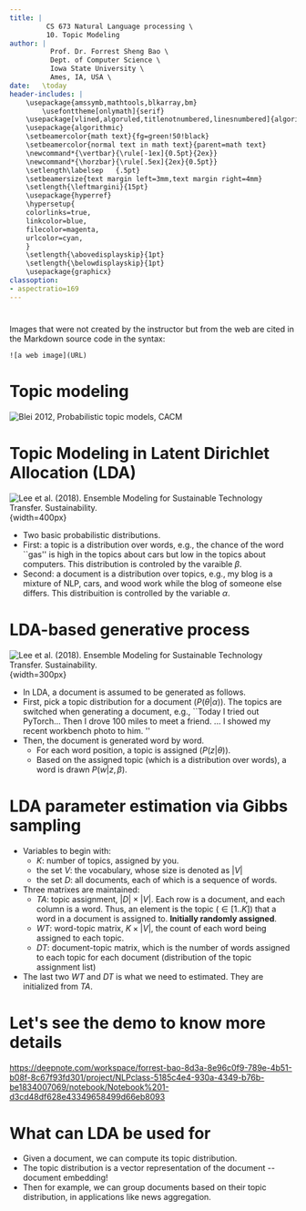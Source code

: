 ```yaml
---
title: | 
         CS 673 Natural Language processing \
         10. Topic Modeling
author: |
          Prof. Dr. Forrest Sheng Bao \
          Dept. of Computer Science \
          Iowa State University \
          Ames, IA, USA \
date:   \today
header-includes: |
    \usepackage{amssymb,mathtools,blkarray,bm}
        \usefonttheme[onlymath]{serif}
    \usepackage[vlined,algoruled,titlenotnumbered,linesnumbered]{algorithm2e}
    \usepackage{algorithmic}
    \setbeamercolor{math text}{fg=green!50!black}
    \setbeamercolor{normal text in math text}{parent=math text}
    \newcommand*{\vertbar}{\rule[-1ex]{0.5pt}{2ex}}
    \newcommand*{\horzbar}{\rule[.5ex]{2ex}{0.5pt}}
    \setlength\labelsep   {.5pt}  
    \setbeamersize{text margin left=3mm,text margin right=4mm} 
    \setlength{\leftmargini}{15pt}
    \usepackage{hyperref}
    \hypersetup{
    colorlinks=true,
    linkcolor=blue,
    filecolor=magenta,      
    urlcolor=cyan,
    }
    \setlength{\abovedisplayskip}{1pt}
    \setlength{\belowdisplayskip}{1pt}
    \usepackage{graphicx}
classoption:
- aspectratio=169
---
```


# 

Images that were not created by the instructor but from the web 
are cited in the Markdown source code in the syntax: 
```
![a web image](URL)
```

# Topic modeling 
![Blei 2012, Probabilistic topic models, CACM](https://i.ibb.co/zV5rjX6/Screen-Shot-2020-09-24-at-11-21-38.png)


# Topic Modeling in Latent Dirichlet Allocation (LDA) 

![Lee et al. (2018). Ensemble Modeling for Sustainable Technology Transfer. Sustainability.](https://www.researchgate.net/publication/326140642/figure/fig1/AS:644129876873217@1530583938944/Graphical-model-of-latent-Dirichlet-allocation-LDA.png){width=400px}

- Two basic probabilistic distributions.
- First: a topic is a distribution over words, e.g., the chance of the word ``gas'' is high in the topics about cars but low in the topics about computers. This distribution is controled by the varaible $\beta$. 
- Second: a document is a distribution over topics, e.g., my blog is a mixture of NLP, cars, and wood work while the blog of someone else differs.  This distribuition  is controlled by the variable $\alpha$. 



# LDA-based generative process 

![Lee et al. (2018). Ensemble Modeling for Sustainable Technology Transfer. Sustainability.](https://www.researchgate.net/publication/326140642/figure/fig1/AS:644129876873217@1530583938944/Graphical-model-of-latent-Dirichlet-allocation-LDA.png){width=300px}


- In LDA, a document is assumed to be generated as follows. 
- First, pick a topic distribution for a document ($P(\theta|\alpha)$). The topics are switched when generating a document, e.g., ``Today I tried out PyTorch... Then I drove 100 miles to meet a friend. ... I showed my recent workbench photo to him. ''
- Then, the document is generated word by word. 
  * For each word position, a topic is assigned ($P(z| \theta)$). 
  * Based on the assigned topic (which is a distribution over words), a word is drawn $P(w| z, \beta)$. 

# LDA parameter estimation via Gibbs sampling 
* Variables to begin with: 
  - $K$: number of topics, assigned by you. 
  - the set $V$: the vocabulary, whose size is denoted as $|V|$
  - the set $D$: all documents, each of which is a sequence of words. 
* Three matrixes are maintained: 
  - $TA$: topic assignment, $|D| \times |V|$. Each row is a document, and each column is a word. Thus, an element is the topic ($\in [1..K]$) that a word in a document is assigned to. **Initially randomly assigned**. 
  - $WT$: word-topic matrix, $K \times |V|$, the count of each word being assigned to each topic. 
  - $DT$: document-topic matrix, which is the number of words assigned to each topic for each document (distribution of the topic assignment list)
* The last two $WT$ and $DT$ is what we need to estimated. They are initialized from $TA$. 

# Let's see the demo to know more details 

https://deepnote.com/workspace/forrest-bao-8d3a-8e96c0f9-789e-4b51-b08f-8c67f93fd301/project/NLPclass-5185c4e4-930a-4349-b76b-be1834007069/notebook/Notebook%201-d3cd48df628e43349658499d66eb8093

# What can LDA be used for
- Given a document, we can compute its topic distribution. 
- The topic distribution is a vector representation of the document -- document embedding! 
- Then for example, we can group documents based on their topic distribution, in applications like news aggregation. 
